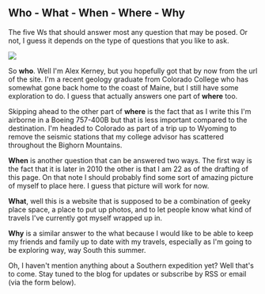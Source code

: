 Who - What - When - Where - Why
-------------------------------

The five Ws that should answer most any question that may be posed. Or not, I guess it depends on the type of questions that you like to ask.

![](http://alexkerney.com/wp-content/uploads/2010/10/Alex-21.jpg)

So __who__. Well I'm Alex Kerney, but you hopefully got that by now from the url of the site. I'm a recent geology graduate from Colorado College who has somewhat gone back home to the coast of Maine, but I still have some exploration to do. I guess that actually answers one part of __where__ too.



Skipping ahead to the other part of __where__ is the fact that as I write this I'm airborne in a Boeing 757-400B but that is less important compared to the destination. I'm headed to Colorado as part of a trip up to Wyoming to remove the seismic stations that my college advisor has scattered throughout the Bighorn Mountains.



__When__ is another question that can be answered two ways. The first way is the fact that it is later in 2010 the other is that I am 22 as of the drafting of this page. On that note I should probably find some sort of amazing picture of myself to place here. I guess that picture will work for now.



__What__, well this is a website that is supposed to be a combination of geeky place space, a place to put up photos, and to let people know what kind of travels I've currently got myself wrapped up in.



__Why__ is a similar answer to the what because I would like to be able to keep my friends and family up to date with my travels, especially as I'm going to be exploring way, way South this summer.



Oh, I haven't mention anything about a Southern expedition yet? Well that's to come. Stay tuned to the blog for updates or subscribe by RSS or email (via the form below).
